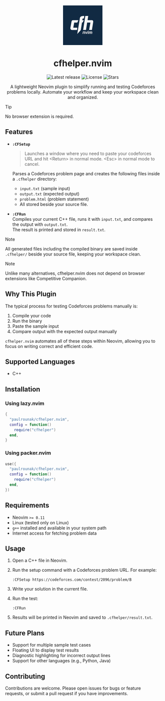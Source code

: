 <p align="center">
  <img width="128" height="128" alt="Logo" src="https://github.com/paulrounak/cfhelper.nvim/blob/main/assets/logo.png" />
</p>

<h1 align="center">cfhelper.nvim</h1>

<p align="center">
    <img alt="Latest release" src="https://img.shields.io/github/v/release/paulrounak/cfhelper.nvim?style=for-the-badge&logo=neovim&color=93c5fd&labelColor=1e293b" />
    <img alt="License" src="https://img.shields.io/github/license/paulrounak/cfhelper.nvim?style=for-the-badge&logo=open-source-initiative&color=fda4af&labelColor=1e293b" />
    <img alt="Stars" src="https://img.shields.io/github/stars/paulrounak/cfhelper.nvim?style=for-the-badge&logo=github&color=ddd6fe&labelColor=1e293b" />
</p>

<p align="center">
  A lightweight Neovim plugin to simplify running and testing Codeforces problems locally.  
  Automate your workflow and keep your workspace clean and organized.
</p>


> [!Tip]  
> No browser extension is required.


## Features

- **`:CFSetup`**  
  > Launches a window where you need to paste your codeforces URL and hit \<Return> in normal mode. \<Esc> in normal mode to cancel.
  
  Parses a Codeforces problem page and creates the following files inside a `.cfhelper` directory:
  - `input.txt` (sample input)
  - `output.txt` (expected output)
  - `problem.html` (problem statement)
  - All stored beside your source file.

- **`:CFRun`**  
  Compiles your current C++ file, runs it with `input.txt`, and compares the output with `output.txt`.  
  The result is printed and stored in `result.txt`.

> [!Note]  
>  All generated files including the compiled binary are saved inside `.cfhelper/` beside your source file, keeping your workspace clean.

> [!Note]  
>  Unlike many alternatives, cfhelper.nvim does not depend on browser extensions like Competitive Companion.


## Why This Plugin

The typical process for testing Codeforces problems manually is:

1. Compile your code
2. Run the binary
3. Paste the sample input
4. Compare output with the expected output manually

`cfhelper.nvim` automates all of these steps within Neovim, allowing you to focus on writing correct and efficient code.



## Supported Languages

- C++


## Installation

### Using lazy.nvim

```lua
{
  "paulrounak/cfhelper.nvim",
  config = function()
    require("cfhelper")
  end,
}
```

### Using packer.nvim

```lua
use({
  "paulrounak/cfhelper.nvim",
  config = function()
    require("cfhelper")
  end,
})
```



## Requirements

- Neovim `>= 0.11`
- Linux (tested only on Linux)
- `g++` installed and available in your system path
- Internet access for fetching problem data



## Usage

1. Open a C++ file in Neovim.
2. Run the setup command with a Codeforces problem URL. For example: <br>

   ```
   :CFSetup https://codeforces.com/contest/2096/problem/B
   ```
3. Write your solution in the current file.
4. Run the test:
   ```vim
   :CFRun
   ```
5. Results will be printed in Neovim and saved to `.cfhelper/result.txt`.



## Future Plans

- Support for multiple sample test cases
- Floating UI to display test results
- Diagnostic highlighting for incorrect output lines
- Support for other languages (e.g., Python, Java)



## Contributing

Contributions are welcome. Please open issues for bugs or feature requests, or submit a pull request if you have improvements.

